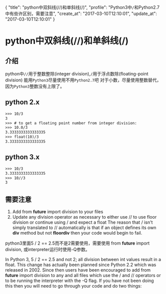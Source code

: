 {
  "title": "python中双斜线(//)和单斜线(/)",
  "profile": "Python3中`/`和Python2.7中有些许区别，需要注意",
  "create_at": "2017-03-10T12:10:01",
  "update_at": "2017-03-10T12:10:01"
}
# python中双斜线(//)和单斜线(/)

## 介绍
python中`//`用于整数整除(integer division),`/`用于浮点数除(floating-point division)
能用`Python3`尽量使用不用`Python2.7`吧
对于小数，尽量使用整数替代，因为`Python3`整数没有上限了。

## python 2.x
```txt
>>> 10/3
3
>>> # to get a floating point number from integer division:
>>> 10.0/3
3.3333333333333335
>>> float(10)/3
3.3333333333333335
```
## python 3.x
```txt
>>> 10/3
3.3333333333333335
>>> 10//3
3
```

## 需要注意
1. Add from __future__ import division to your files
2. Update any division operator as necessary to either use // to use floor division or continue using / and expect a float
The reason that / isn't simply translated to // automatically is that if an object defines its own __div__ method but not __floordiv__ then your code would begin to fail.

python3里面5 / 2 == 2.5而不是2需要使用，需要使用 from __future__ import
division, 或interpreter运行时使用-Q参数。

In Python 3, 5 / 2 == 2.5 and not 2; all division between int values result in a float. This change has actually been planned since Python 2.2 which was released in 2002. Since then users have been encouraged to add from __future__ import division to any and all files which use the / and // operators or to be running the interpreter with the -Q flag. If you have not been doing this then you will need to go through your code and do two things:

